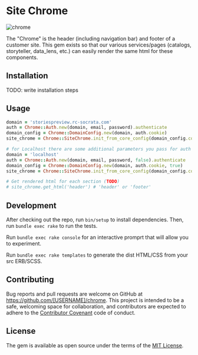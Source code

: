 # Site Chrome

![chrome](http://www.3dtotal.com/admin/new_cropper/tutorial_content_images/208_tid_main_01.jpg)

The "Chrome" is the header (including navigation bar) and footer of a customer site. This gem exists so that our various services/pages (catalogs, storyteller, data_lens, etc.) can easily render the same html for these components.

## Installation

TODO: write installation steps

## Usage

```ruby
domain = 'storiespreview.rc-socrata.com'
auth = Chrome::Auth.new(domain, email, password).authenticate
domain_config = Chrome::DomainConfig.new(domain, auth.cookie)
site_chrome = Chrome::SiteChrome.init_from_core_config(domain_config.config)

# for Localhost there are some additional parameters you pass for auth to work without SSL errors
domain = 'localhost'
auth = Chrome::Auth.new(domain, email, password, false).authenticate
domain_config = Chrome::DomainConfig.new(domain, auth.cookie, true)
site_chrome = Chrome::SiteChrome.init_from_core_config(domain_config.config)

# Get rendered html for each section (TODO)
# site_chrome.get_html('header') # 'header' or 'footer'
```

## Development

After checking out the repo, run `bin/setup` to install dependencies. Then, run `bundle exec rake` to run the tests.

Run `bundle exec rake console` for an interactive promprt that will allow you to experiment.

Run `bundle exec rake templates` to generate the dist HTML/CSS from your src ERB/SCSS.

## Contributing

Bug reports and pull requests are welcome on GitHub at https://github.com/[USERNAME]/chrome. This project is intended to be a safe, welcoming space for collaboration, and contributors are expected to adhere to the [Contributor Covenant](http://contributor-covenant.org) code of conduct.


## License

The gem is available as open source under the terms of the [MIT License](http://opensource.org/licenses/MIT).
